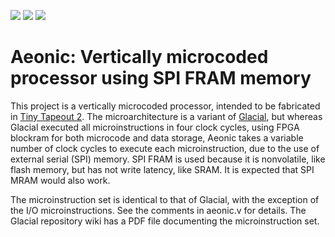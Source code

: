 ![](../../workflows/gds/badge.svg) ![](../../workflows/docs/badge.svg) ![](../../workflows/test/badge.svg)

# Aeonic: Vertically microcoded processor using SPI FRAM memory

This project is a vertically microcoded processor, intended to be
fabricated in [Tiny Tapeout 2](https://tinytapeout.com/). The
microarchitecture is a variant of
[Glacial](https://github.com/brouhaha/glacial), but whereas Glacial
executed all microinstructions in four clock cycles, using FPGA
blockram for both microcode and data storage, Aeonic takes a variable
number of clock cycles to execute each microinstruction, due to the
use of external serial (SPI) memory.  SPI FRAM is used because it is
nonvolatile, like flash memory, but has not write latency, like
SRAM. It is expected that SPI MRAM would also work.

The microinstruction set is identical to that of Glacial, with the
exception of the I/O microinstructions. See the comments in aeonic.v
for details. The Glacial repository wiki has a PDF file documenting
the microinstruction set.
